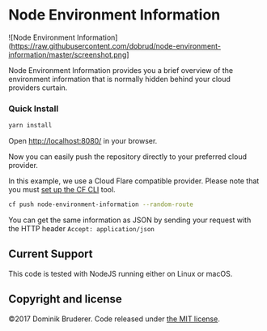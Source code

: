 # Node Environment Information

![Node Environment Information](https://raw.githubusercontent.com/dobrud/node-environment-information/master/screenshot.png]

Node Environment Information provides you a brief overview of the environment information that is normally hidden behind your cloud providers curtain.

### Quick Install

```sh
yarn install
```

Open [http://localhost:8080/](http://localhost:8080/) in your browser.

Now you can easily push the repository directly to your preferred cloud provider.

In this example, we use a Cloud Flare compatible provider. Please note that you must [set up the CF CLI](https://github.com/cloudfoundry/cli#getting-started) tool.

```sh
cf push node-environment-information --random-route
```

You can get the same information as JSON by sending your request with the HTTP header `Accept: application/json`

## Current Support
This code is tested with NodeJS running either on Linux or macOS.

## Copyright and license
©2017 Dominik Bruderer. Code released under [the MIT license](https://github.com/dobrud/node-environment-information/blob/master/LICENSE).
